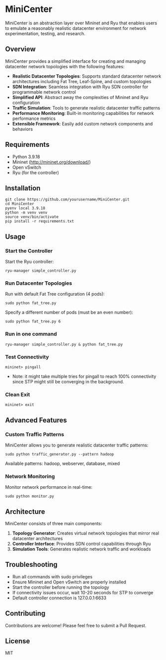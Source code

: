 # MiniCenter

MiniCenter is an abstraction layer over Mininet and Ryu that enables users to emulate a reasonably realistic datacenter environment for network experimentation, testing, and research.

## Overview

MiniCenter provides a simplified interface for creating and managing datacenter network topologies with the following features:

- **Realistic Datacenter Topologies**: Supports standard datacenter network architectures including Fat Tree, Leaf-Spine, and custom topologies
- **SDN Integration**: Seamless integration with Ryu SDN controller for programmable network control
- **Simplified API**: Abstract away the complexities of Mininet and Ryu configuration
- **Traffic Simulation**: Tools to generate realistic datacenter traffic patterns
- **Performance Monitoring**: Built-in monitoring capabilities for network performance metrics
- **Extensible Framework**: Easily add custom network components and behaviors

## Requirements

- Python 3.9.18
- Mininet (http://mininet.org/download/)
- Open vSwitch
- Ryu (for the controller)

## Installation

```
git clone https://github.com/yourusername/MiniCenter.git
cd MiniCenter
pyenv local 3.9.18
python -m venv venv
source venv/bin/activate
pip install -r requirements.txt
```

## Usage

### Start the Controller

Start the Ryu controller:

```
ryu-manager simple_controller.py
```

### Run Datacenter Topologies

Run with default Fat Tree configuration (4 pods):

```
sudo python fat_tree.py
```

Specify a different number of pods (must be an even number):

```
sudo python fat_tree.py 6
```

<!-- ### Run Leaf-Spine Topology

```
sudo python leaf_spine.py
```

-->

### Run in one command

```
ryu-manager simple_controller.py & python fat_tree.py
```

### Test Connectivity

```
mininet> pingall
```

- Note: it might take multiple tries for pingall to reach 100% connectivity since STP might still be converging in the background.

### Clean Exit

```
mininet> exit
```

## Advanced Features

### Custom Traffic Patterns

MiniCenter allows you to generate realistic datacenter traffic patterns:

```
sudo python traffic_generator.py --pattern hadoop
```

Available patterns: hadoop, webserver, database, mixed

### Network Monitoring

Monitor network performance in real-time:

```
sudo python monitor.py
```

## Architecture

MiniCenter consists of three main components:

1. **Topology Generator**: Creates virtual network topologies that mirror real datacenter architectures
2. **Controller Interface**: Provides SDN control capabilities through Ryu
3. **Simulation Tools**: Generates realistic network traffic and workloads

## Troubleshooting

- Run all commands with sudo privileges
- Ensure Mininet and Open vSwitch are properly installed
- Start the controller before running the topology
- If connectivity issues occur, wait 10-20 seconds for STP to converge
- Default controller connection is 127.0.0.1:6633

## Contributing

Contributions are welcome! Please feel free to submit a Pull Request.

## License

MIT
